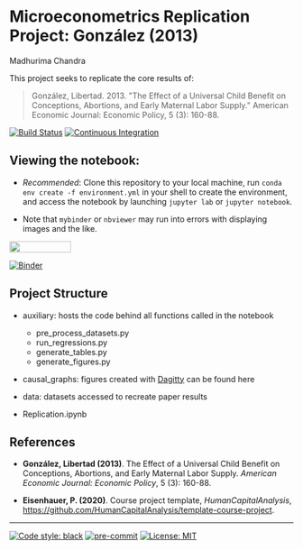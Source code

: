 # Microeconometrics Replication Project: González (2013)


Madhurima Chandra

This project seeks to replicate the core results of:

> González, Libertad. 2013. "The Effect of a Universal Child Benefit on Conceptions, Abortions, and Early Maternal Labor Supply." American Economic Journal: Economic Policy, 5 (3): 160-88.


[![Build Status](https://travis-ci.org/HumanCapitalAnalysis/microeconometrics-course-project-mchandra12.svg)](https://travis-ci.org/HumanCapitalAnalysis/microeconometrics-course-project-mchandra12)
[![Continuous Integration](https://github.com/HumanCapitalAnalysis/microeconometrics-course-project-mchandra12/workflows/Continuous%20Integration/badge.svg)](https://github.com/HumanCapitalAnalysis/microeconometrics-course-project-mchandra12/actions)

## Viewing the notebook:

-   _Recommended_: Clone this repository to your local machine, run `conda env create -f environment.yml` in your shell to create the environment, and access the notebook by launching `jupyter lab` or `jupyter notebook`.

-   Note that `mybinder` or `nbviewer` may run into errors with displaying images and the like.

<a href="https://nbviewer.jupyter.org/github/HumanCapitalAnalysis/microeconometrics-course-project-mchandra12/blob/master/Replication.ipynb"
   target="_parent">
   <img align="center"
  src="https://raw.githubusercontent.com/jupyter/design/master/logos/Badges/nbviewer_badge.png"
      width="109" height="20">
</a>

[![Binder](https://mybinder.org/badge_logo.svg)](https://mybinder.org/v2/gh/HumanCapitalAnalysis/microeconometrics-course-project-mchandra12/master?filepath=Replication.ipynb)

## Project Structure

-   auxiliary: hosts the code behind all functions called in the notebook

    -   pre_process_datasets.py
    -   run_regressions.py
    -   generate_tables.py
    -   generate_figures.py

-   causal_graphs: figures created with [Dagitty](dagitty.net) can be found here

-   data: datasets accessed to recreate paper results

-   Replication.ipynb


## References

-   **González, Libertad (2013)**. The Effect of a Universal Child Benefit on Conceptions, Abortions, and Early Maternal Labor Supply. _American Economic Journal: Economic Policy_, 5 (3): 160-88.

-   **Eisenhauer, P. (2020)**. Course project template, _HumanCapitalAnalysis_, <https://github.com/HumanCapitalAnalysis/template-course-project>.

* * *

[![Code style: black](https://img.shields.io/badge/code%20style-black-000000.svg)](https://github.com/psf/black)
[![pre-commit](https://img.shields.io/badge/pre--commit-enabled-brightgreen?logo=pre-commit&logoColor=white)](https://github.com/pre-commit/pre-commit)
[![License: MIT](https://img.shields.io/badge/License-MIT-blue.svg)](https://github.com/HumanCapitalAnalysis/template-course-project/blob/master/LICENSE)
